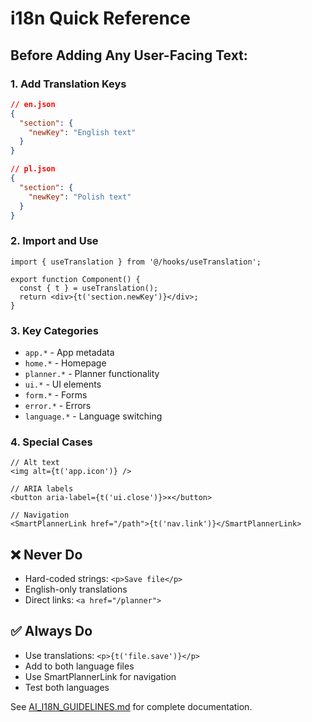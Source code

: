 # i18n Quick Reference

## Before Adding Any User-Facing Text:

### 1. Add Translation Keys
```json
// en.json
{
  "section": {
    "newKey": "English text"
  }
}

// pl.json  
{
  "section": {
    "newKey": "Polish text"
  }
}
```

### 2. Import and Use
```tsx
import { useTranslation } from '@/hooks/useTranslation';

export function Component() {
  const { t } = useTranslation();
  return <div>{t('section.newKey')}</div>;
}
```

### 3. Key Categories
- `app.*` - App metadata
- `home.*` - Homepage 
- `planner.*` - Planner functionality
- `ui.*` - UI elements
- `form.*` - Forms
- `error.*` - Errors
- `language.*` - Language switching

### 4. Special Cases
```tsx
// Alt text
<img alt={t('app.icon')} />

// ARIA labels  
<button aria-label={t('ui.close')}>×</button>

// Navigation
<SmartPlannerLink href="/path">{t('nav.link')}</SmartPlannerLink>
```

## ❌ Never Do
- Hard-coded strings: `<p>Save file</p>`
- English-only translations
- Direct links: `<a href="/planner">`

## ✅ Always Do  
- Use translations: `<p>{t('file.save')}</p>`
- Add to both language files
- Use SmartPlannerLink for navigation
- Test both languages

See [AI_I18N_GUIDELINES.md](./AI_I18N_GUIDELINES.md) for complete documentation.
